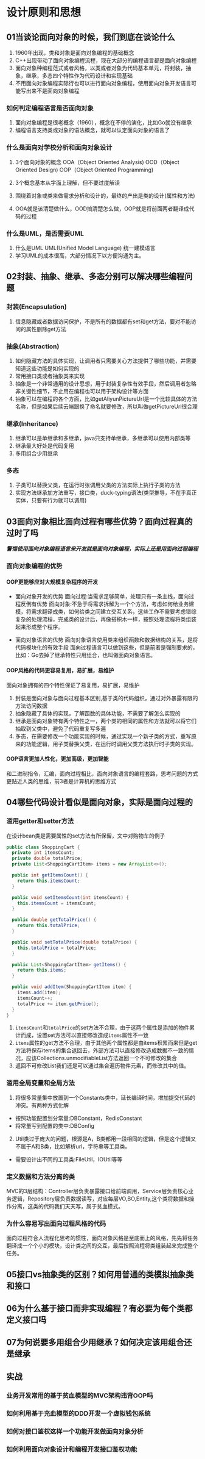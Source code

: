 # 设计原则和思想

## 01当谈论面向对象的时候，我们到底在谈论什么

1. 1960年出现，类和对象是面向对象编程的基础概念
2. C++出现带动了面向对象编程流程，现在大部分的编程语言都是面向对象编程
3. 面向对象种编程范式或者风格，以类或者对象为代码基本单元，将封装，抽象，继承，多态四个特性作为代码设计和实现基础
4. 不用面向对象编程实际行也可以进行面向对象编程，使用面向对象开发语言可能写出来不是面向对象编程

### 如何判定编程语言是否面向对象

1. 面向对象编程是很老概念（1960），概念在不停的演化，比如Go就没有继承
2. 编程语言支持类或对象的语法概念，就可以认定面向对象的语言了

### 什么是面向对学校分析和面向对象设计

1. 3个面向对象的概念
OOA（Object Oriented Analysis)
OOD（Object Oriented Design)
OOP（Object Oriented Programming)

2. 3个概念基本从字面上理解，但不要过度解读
3. 围绕着对象或类来做需求分析和设计的，最终的产出是类的设计(属性和方法)
4. OOA就是该清楚做什么，OOD搞清楚怎么做，OOP就是将前面两者翻译成代码的过程

### 什么是UML，是否需要UML

1. 什么是UML
UML(Unified Model Language) 统一建模语言
2. 学习UML的成本很高，大部分情况下以方便沟通为主。

## 02封装、抽象、继承、多态分别可以解决哪些编程问题

### 封装(Encapsulation)

1. 信息隐藏或者数据访问保护，不是所有的数据都有set和get方法，要对不能访问的属性删除get方法

### 抽象(Abstraction)

1. 如何隐藏方法的具体实现，让调用者只需要关心方法提供了哪些功能，并需要知道这些功能是如何实现的
2. 常用接口类或者抽象类来实现
3. 抽象是一个非常通用的设计思想，用于封装复杂性有效手段，然后调用者忽略非关键性细节，不止用在编程也可以用于架构设计等方面
4. 抽象可以在编程的各个方面，比如getAliyunPictureUrl是一个比较具体的方法名称，但是如果后续云端跟换了命名就要修改，所以叫做getPictureUrl很合理

### 继承(Inheritance)

1. 继承可以是单继承和多继承，java只支持单继承，多继承可以使用内部类等
2. 继承最大好处是代码复用
3. 多用组合少用继承

### 多态

1. 子类可以替换父类，在运行时张调用父类的方法实际上执行子类的方法
2. 实现方法继承加方法重写，接口类，duck-typing语法(类型推导，不在乎真正实体，只要有行为就可以调用)

## 03面向对象相比面向过程有哪些优势？面向过程真的过时了吗

***警惕使用面向对象编程语言来开发就是面向对象编程，实际上还是用面向过程编程***

### 面向对象编程的优势

#### OOP更能够应对大规模复杂程序的开发

+ 面向对象开发的优势
面向过程:当需求足够简单，处理只有一条主线，面向过程反倒有优势
面向对象:不急于将需求拆解为一个个方法，考虑如何给业务建模，将需求翻译成类，如何给类之间建立交互关系，这些工作不需要考虑错综复杂的处理流程，完成类的设计后，再像搭积木一样，按照处理流程将类组装起来形成整个程序。

+ 面向对象语言的优势
面向对象语言使用类来组织函数和数据结构的关系，是将代码模块化的有效手段
面向过程语言可以做到这些，但是前者是强制要求的，比如：Go去掉了继承特性只用组合，也叫做面向对象语言。

#### OOP风格的代码更容易复用，易扩展，易维护

面向对象拥有的四个特性保证了易复用，易扩展，易维护

1. 封装是面向对象与面向过程基本区别,基于类的代码组织，通过对外暴露有限的方法访问数据
2. 抽象隐藏了具体的实现，了解函数的具体功能，不需要了解怎么实现的
3. 继承是面向对象特有两个特性之一，两个类的相同的属性和方法就可以将它们抽取到父类中，避免了代码重复写多遍
4. 多态，在需要修改一个功能实现的时候，通过实现一个新子类的方式，重写原来的功能逻辑，用子类替换父类，在运行时调用父类方法执行时子类的实现。

#### OOP语言更加人性化，更加高级，更加智能

和二进制指令，汇编，面向过程相比，面向对象语言的编程套路，思考问题的方式更贴近人类的思维，前3者是计算机的思维方式

## 04哪些代码设计看似是面向对象，实际是面向过程的

### 滥用getter和setter方法

在设计bean类是需要属性的set方法有所保留，文中对购物车的例子

```java
public class ShoppingCart {
  private int itemsCount;
  private double totalPrice;
  private List<ShoppingCartItem> items = new ArrayList<>();

  public int getItemsCount() {
    return this.itemsCount;
  }

  public void setItemsCount(int itemsCount) {
    this.itemsCount = itemsCount;
  }

  public double getTotalPrice() {
    return this.totalPrice;
  }

  public void setTotalPrice(double totalPrice) {
    this.totalPrice = totalPrice;
  }

  public List<ShoppingCartItem> getItems() {
    return this.items;
  }

  public void addItem(ShoppingCartItem item) {
    items.add(item);
    itemsCount++;
    totalPrice += item.getPrice();
  }
}
```

1. `itemsCount`和`totalPrice`的set方法不合理，由于这两个属性是添加的物件累计而成，设置set方法可以直接修改造成`items`属性不一致
2. `items`属性的get方法不合理，由于其他两个属性都是由items积累而来但是get方法将保存items的集合返回去，外部方法可以直接修改造成数据不一致的情况，应该Collections.unmodifiableList方法返回一个不可修改的集合
3. 返回不可修改List我们还是可以通过集合遍历物件元素，而修改其中的值。

### 滥用全局变量和全局方法

1. 将很多常量集中放置到一个Constants类中，延长编译时间，增加提交代码的冲突。有两种方式化解

+ 按照功能配置划分常量:DBConstant，RedisConstant
+ 将常量写到配置的类中:DBConfig

2. Util类过于庞大的问题，根源是A，B类都用一段相同的逻辑，但是这个逻辑又不属于A和B类，比如解析url，字符串等工具类。

+ 需要设计出不同的工具类:FileUtil，IOUtil等等

### 定义数据和方法分离的类

MVC的3层结构：Controller层负责暴露接口给前端调用，Service层负责核心业务逻辑，Repository层负责数据读写，对应每层VO,BO,Entity,这个类将数据和操作分离，这类的代码我们天天写，属于贫血模式。

### 为什么容易写出面向过程风格的代码

面向过程符合人流程化思考的惯性，面向对象风格是至底而上的风格，先先将任务翻译成一个个小的模块，设计类之间的交互，最后按照流程将类组装起来完成整个任务。


## 05接口vs抽象类的区别？如何用普通的类模拟抽象类和接口

## 06为什么基于接口而非实现编程？有必要为每个类都定义接口吗

## 07为何说要多用组合少用继承？如何决定该用组合还是继承

## 实战

### 业务开发常用的基于贫血模型的MVC架构违背OOP吗

### 如何利用基于充血模型的DDD开发一个虚拟钱包系统

### 如何对接口鉴权这样一个功能开发做面向对象分析

### 如何利用面向对象设计和编程开发接口鉴权功能
